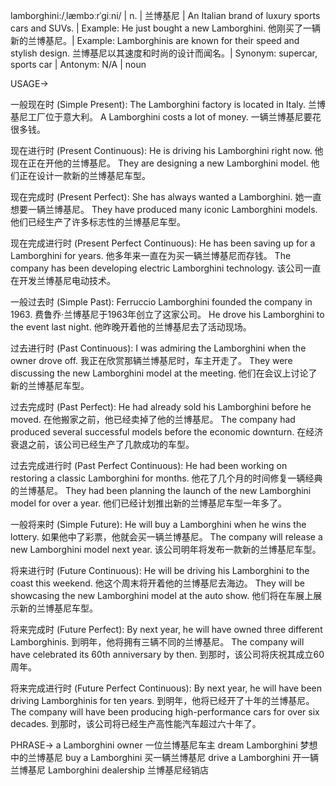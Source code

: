 lamborghini:/ˌlæmbɔːrˈɡiːni/ | n. | 兰博基尼 | An Italian brand of luxury sports cars and SUVs. |  Example: He just bought a new Lamborghini. 他刚买了一辆新的兰博基尼。| Example:  Lamborghinis are known for their speed and stylish design. 兰博基尼以其速度和时尚的设计而闻名。| Synonym: supercar, sports car | Antonym: N/A | noun


USAGE->

一般现在时 (Simple Present):
The Lamborghini factory is located in Italy.  兰博基尼工厂位于意大利。
A Lamborghini costs a lot of money.  一辆兰博基尼要花很多钱。

现在进行时 (Present Continuous):
He is driving his Lamborghini right now.  他现在正在开他的兰博基尼。
They are designing a new Lamborghini model.  他们正在设计一款新的兰博基尼车型。

现在完成时 (Present Perfect):
She has always wanted a Lamborghini.  她一直想要一辆兰博基尼。
They have produced many iconic Lamborghini models.  他们已经生产了许多标志性的兰博基尼车型。

现在完成进行时 (Present Perfect Continuous):
He has been saving up for a Lamborghini for years.  他多年来一直在为买一辆兰博基尼而存钱。
The company has been developing electric Lamborghini technology.  该公司一直在开发兰博基尼电动技术。

一般过去时 (Simple Past):
Ferruccio Lamborghini founded the company in 1963.  费鲁乔·兰博基尼于1963年创立了这家公司。
He drove his Lamborghini to the event last night.  他昨晚开着他的兰博基尼去了活动现场。

过去进行时 (Past Continuous):
I was admiring the Lamborghini when the owner drove off.  我正在欣赏那辆兰博基尼时，车主开走了。
They were discussing the new Lamborghini model at the meeting. 他们在会议上讨论了新的兰博基尼车型。


过去完成时 (Past Perfect):
He had already sold his Lamborghini before he moved.  在他搬家之前，他已经卖掉了他的兰博基尼。
The company had produced several successful models before the economic downturn.  在经济衰退之前，该公司已经生产了几款成功的车型。


过去完成进行时 (Past Perfect Continuous):
He had been working on restoring a classic Lamborghini for months.  他花了几个月的时间修复一辆经典的兰博基尼。
They had been planning the launch of the new Lamborghini model for over a year.  他们已经计划推出新的兰博基尼车型一年多了。

一般将来时 (Simple Future):
He will buy a Lamborghini when he wins the lottery.  如果他中了彩票，他就会买一辆兰博基尼。
The company will release a new Lamborghini model next year.  该公司明年将发布一款新的兰博基尼车型。

将来进行时 (Future Continuous):
He will be driving his Lamborghini to the coast this weekend.  他这个周末将开着他的兰博基尼去海边。
They will be showcasing the new Lamborghini model at the auto show.  他们将在车展上展示新的兰博基尼车型。

将来完成时 (Future Perfect):
By next year, he will have owned three different Lamborghinis.  到明年，他将拥有三辆不同的兰博基尼。
The company will have celebrated its 60th anniversary by then.  到那时，该公司将庆祝其成立60周年。

将来完成进行时 (Future Perfect Continuous):
By next year, he will have been driving Lamborghinis for ten years.  到明年，他将已经开了十年的兰博基尼。
The company will have been producing high-performance cars for over six decades. 到那时，该公司将已经生产高性能汽车超过六十年了。



PHRASE->
a Lamborghini owner  一位兰博基尼车主
dream Lamborghini  梦想中的兰博基尼
buy a Lamborghini  买一辆兰博基尼
drive a Lamborghini  开一辆兰博基尼
Lamborghini dealership  兰博基尼经销店
